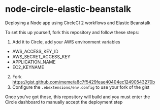 # node-circle-elastic-beanstalk
Deploying a Node app using CircleCI 2 workflows and Elastic Beanstalk

To set this up yourself, fork this repository and follow these steps:

1. Add it to Circle, add your AWS environment variables
- AWS_ACCESS_KEY_ID
- AWS_SECRET_ACCESS_KEY
- APPLICATION_NAME
- EC2_KEYNAME
2. Fork https://gist.github.com/meme/a8c7f5429feae40404ec12490543270b
3. Configure the `.ebextensions/env.config` to use your fork of the gist

Once you've got those, this repository will build and you must enter the Circle dashboard to manually accept the deployment step
